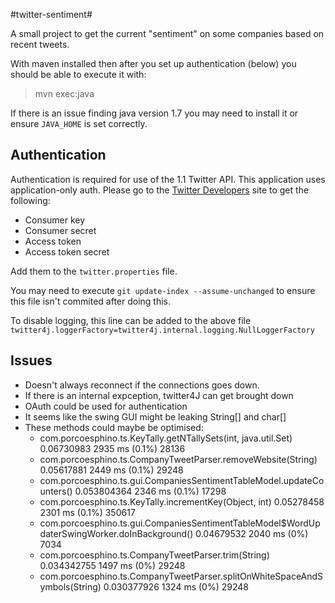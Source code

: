 #twitter-sentiment#

A small project to get the current "sentiment" on some companies based on recent tweets.

With maven installed then after you set up authentication (below) you should be able to execute it with:

> mvn exec:java

If there is an issue finding java version 1.7 you may need to install it or ensure `JAVA_HOME` is set correctly.

## Authentication ##

Authentication is required for use of the 1.1 Twitter API.
This application uses application-only auth.
Please go to the [Twitter Developers][] site to get the following:

 - Consumer key
 - Consumer secret
 - Access token
 - Access token secret

Add them to the `twitter.properties` file.

You may need to execute `git update-index --assume-unchanged` to ensure this file isn't commited after doing this.

To disable logging, this line can be added to the above file `twitter4j.loggerFactory=twitter4j.internal.logging.NullLoggerFactory`

## Issues ##

 - Doesn't always reconnect if the connections goes down.
 - If there is an internal expception, twitter4J can get brought down
 - OAuth could be used for authentication
 - It seems like the swing GUI might be leaking String[] and char[]
 - These methods could maybe be optimised:
    - com.porcoesphino.ts.KeyTally.getNTallySets(int, java.util.Set)	0.06730983	2935 ms (0.1%)	28136
    - com.porcoesphino.ts.CompanyTweetParser.removeWebsite(String)	0.05617881	2449 ms (0.1%)	29248
    - com.porcoesphino.ts.gui.CompaniesSentimentTableModel.updateCounters()	0.053804364	2346 ms (0.1%)	17298
    - com.porcoesphino.ts.KeyTally.incrementKey(Object, int)	0.05278458	2301 ms (0.1%)	350617
    - com.porcoesphino.ts.gui.CompaniesSentimentTableModel$WordUpdaterSwingWorker.doInBackground()	0.04679532	2040 ms (0%)	7034
    - com.porcoesphino.ts.CompanyTweetParser.trim(String)	0.034342755	1497 ms (0%)	29248
    - com.porcoesphino.ts.CompanyTweetParser.splitOnWhiteSpaceAndSymbols(String)	0.030377926	1324 ms (0%)	29248

[Twitter Developers]: https://dev.twitter.com/apps
